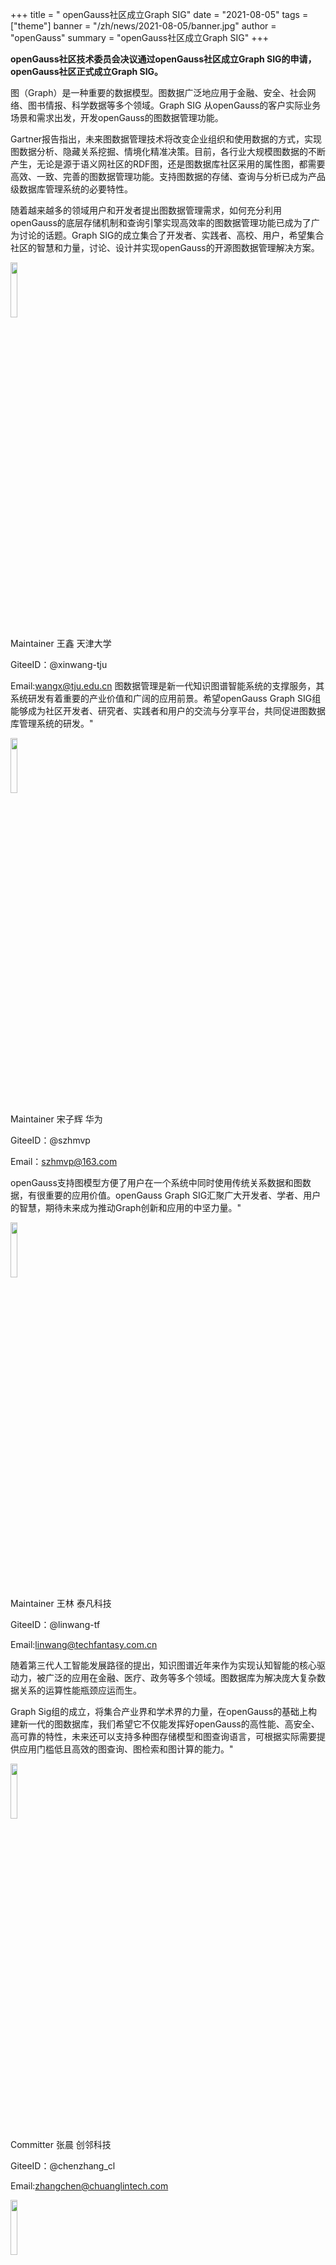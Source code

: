 ﻿+++
title = " openGauss社区成立Graph SIG"
date = "2021-08-05"
tags = ["theme"]
banner = "/zh/news/2021-08-05/banner.jpg"
author = "openGauss"
summary = "openGauss社区成立Graph SIG"
+++

**openGauss社区技术委员会决议通过openGauss社区成立Graph SIG的申请，openGauss社区正式成立Graph SIG。**

图（Graph）是一种重要的数据模型。图数据广泛地应用于金融、安全、社会网络、图书情报、科学数据等多个领域。Graph SIG 从openGauss的客户实际业务场景和需求出发，开发openGauss的图数据管理功能。

Gartner报告指出，未来图数据管理技术将改变企业组织和使用数据的方式，实现图数据分析、隐藏关系挖掘、情境化精准决策。目前，各行业大规模图数据的不断产生，无论是源于语义网社区的RDF图，还是图数据库社区采用的属性图，都需要高效、一致、完善的图数据管理功能。支持图数据的存储、查询与分析已成为产品级数据库管理系统的必要特性。

随着越来越多的领域用户和开发者提出图数据管理需求，如何充分利用openGauss的底层存储机制和查询引擎实现高效率的图数据管理功能已成为了广为讨论的话题。Graph SIG的成立集合了开发者、实践者、高校、用户，希望集合社区的智慧和力量，讨论、设计并实现openGauss的开源图数据管理解决方案。

<img src="/zh/news/2021-08-05/王鑫.png" style="width: 15%"> 

Maintainer 王鑫 天津大学           

GiteeID：@xinwang-tju  

Email:wangx@tju.edu.cn
图数据管理是新一代知识图谱智能系统的支撑服务，其系统研发有着重要的产业价值和广阔的应用前景。希望openGauss Graph SIG组能够成为社区开发者、研究者、实践者和用户的交流与分享平台，共同促进图数据库管理系统的研发。"


<img src="/zh/news/2021-08-05/宋子辉.png" style="width: 15%"> 

Maintainer 宋子辉 华为   

GiteeID：@szhmvp      

Email：szhmvp@163.com

openGauss支持图模型方便了用户在一个系统中同时使用传统关系数据和图数据，有很重要的应用价值。openGauss Graph SIG汇聚广大开发者、学者、用户的智慧，期待未来成为推动Graph创新和应用的中坚力量。"


<img src="/zh/news/2021-08-05/王林.png" style="width: 15%"> 

Maintainer 王林 泰凡科技  

GiteeID：@linwang-tf  

Email:linwang@techfantasy.com.cn

随着第三代人工智能发展路径的提出，知识图谱近年来作为实现认知智能的核心驱动力，被广泛的应用在金融、医疗、政务等多个领域。图数据库为解决庞大复杂数据关系的运算性能瓶颈应运而生。

Graph Sig组的成立，将集合产业界和学术界的力量，在openGauss的基础上构建新一代的图数据库，我们希望它不仅能发挥好openGauss的高性能、高安全、高可靠的特性，未来还可以支持多种图存储模型和图查询语言，可根据实际需要提供应用门槛低且高效的图查询、图检索和图计算的能力。"


<img src="/zh/news/2021-08-05/张晨.png" style="width: 15%"> 


Committer 张晨 创邻科技   

GiteeID：@chenzhang_cl 

Email:zhangchen@chuanglintech.com



<img src="/zh/news/2021-08-05/李博涵.png" style="width: 15%"> 


Committer 李博涵 南京航空航天大学    

GiteeID：@bohanlinuaa 

Email：bhli@nuaa.edu.cn


<img src="/zh/news/2021-08-05/聂铁铮.png" style="width: 15%"> 


Committer 聂铁铮 东北大学    

GiteeID：@nietiezheng 

Email：nietiezheng@mail.neu.edu.cn


<img src="/zh/news/2021-08-05/吴敏.png" style="width: 15%"> 


Committer 吴敏 图爱好者    

GiteeID：@whitewum_cl

Email：min.wu@vesoft.com


<img src="/zh/news/2021-08-05/何睿.png" style="width: 15%"> 


Committer 何睿 华为    

GiteeID：@he_ray

Email：he.rui@139.com


<img src="/zh/news/2021-08-05/王萌.png" style="width: 15%"> 


Committer 王萌 东南大学   

GiteeID：@mengwangseu

Email：meng.wang@seu.edu.cn


<img src="/zh/news/2021-08-05/柴艳峰.png" style="width: 15%"> 


Committer 柴艳峰 中国人民大学  

GiteeID：@chaileon

Email：chai-leon@qq.com


<img src="/zh/news/2021-08-05/徐鲲鹏.png" style="width: 15%"> 


Committer 徐鲲鹏 华为 

GiteeID：@xukunpeng

Email：xukunpeng2@huawei.com


<img src="/zh/news/2021-08-05/刘宝珠.png" style="width: 15%"> 


Committer 刘宝珠 天津大学  

GiteeID：@tjuliubaozhu

Email：liubaozhu@tju.edu.cn


<img src="/zh/news/2021-08-05/李思卓.png" style="width: 15%"> 


Committer 李思卓 天津大学  

GiteeID：@lszskye

Email：lszskye@126.com


<img src="/zh/news/2021-08-05/柳鹏凯.png" style="width: 15%"> 


Committer 柳鹏凯 天津大学  

GiteeID：@AugustLpk

Email：1114906894@qq.com


欢迎大家订阅Graph SIG邮件列表：graph@opengauss.org及时掌握Graph SIG动态。



会议时间：北京时间，每双周二下午，17:00-18:00



因为SIG是开放的，我们欢迎任何人加入openGauss Graph SIG并参与贡献。


               

**如何加入Graph SIG并参与贡献：**

1.注册Gitee账号

openGauss源代码托管在码云（Gitee）：

https://gitee.com/opengauss

请参考https://gitee.com/help/articles/4113注册您的Gitee账户，

并在http://gitee.com/profile/emails设置您的主邮箱。

2.签署CLA

在参与社区贡献前，您还需要签署openGauss社区贡献者许可协议（CLA）.

3.找到Graph SIG仓库地址：

https://gitee.com/opengauss/openGauss-server
https://gitee.com/opengauss/openGauss-graph
                                  


**如果，你感兴趣的SIG组还未出现，**

**那么，新的SIG组将由你来发起！**

欢迎发送申请邮件至：tc@opengauss.org
